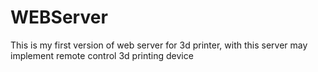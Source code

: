 # WEBServer
This is my first version of web server for 3d printer, with this server may implement remote control 3d printing device
